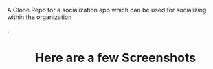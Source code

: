 <p> A Clone Repo for a socialization app which can be used for socializing within the organization </p>. 

<h1 align="center">
  Here are a few Screenshots
</h1>
